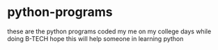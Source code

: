 # python-programs
these are the python programs coded my me on my college days while doing B-TECH hope this will help someone in learning python
